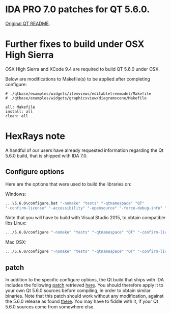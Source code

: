 # IDA PRO 7.0 patches for QT 5.6.0.

[Original QT README](README).

# Further fixes to build under OSX High Sierra
OSX High Sierra and XCode 9.4 are required to build QT 5.6.0 under OSX.

Below are modifications to Makefile(s) to be applied after completing configure:

```make 
# ./qtbase/examples/widgets/itemviews/editabletreemodel/Makefile
# ./qtbase/examples/widgets/graphicsview/diagramscene/Makefile

all: Makefile
install: all
clean: all
```

# HexRays note

A handful of our users have already requested information regarding the Qt 5.6.0 build, that is shipped with IDA 7.0.

## Configure options
Here are the options that were used to build the libraries on:

Windows:
```bash
...\5.6.0\configure.bat "-nomake" "tests" "-qtnamespace" "QT"
"-confirm-license" "-accessibility" "-opensource" "-force-debug-info" "-platform" "win32-msvc2015" "-opengl" "desktop" "-prefix" "C:/Qt/5.6.0-x64"
```

Note that you will have to build with Visual Studio 2015, to obtain compatible libs
Linux:
```bash
.../5.6.0/configure "-nomake" "tests" "-qtnamespace" "QT" "-confirm-license" "-accessibility" "-opensource" "-force-debug-info" "-platform" "linux-g++-64" "-developer-build" "-fontconfig" "-qt-freetype" "-qt-libpng" "-glib" "-qt-xcb" "-dbus" "-qt-sql-sqlite" "-gtkstyle" "-prefix" "/usr/local/Qt/5.6.0-x64"
```

Mac OSX:
```bash
.../5.6.0/configure "-nomake" "tests" "-qtnamespace" "QT" "-confirm-license" "-accessibility" "-opensource" "-force-debug-info" "-platform" "macx-g++" "-debug-and-release" "-fontconfig" "-qt-freetype" "-qt-libpng" "-qt-sql-sqlite" "-prefix" "/Users/Shared/Qt/5.6.0-x64"
```
## patch

In addition to the specific configure options, the Qt build that ships with IDA includes the following [patch](https://www.hex-rays.com/wp-content/uploads/2017/08/qt-5_6_0_full-IDA70.zip?_gl=1*7742gm*_ga*MTI2NDQ0Nzg5Ny4xNzMzMTI0Nzg0*_ga_Y2G1VBHRDB*MTczMzUyMDU5OC43LjAuMTczMzUyMDU5OS4wLjAuMA..) retrieved [here](patches/full.patch). You should therefore apply it to your own Qt 5.6.0 sources before compiling, in order to obtain similar binaries.
Note that this patch should work without any modification, against the 5.6.0 release as found [there](https://download.qt.io/archive/qt). You may have to fiddle with it, if your Qt 5.6.0 sources come from somewhere else. 
